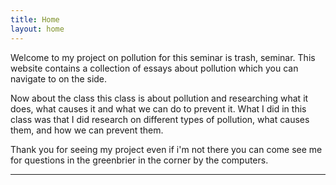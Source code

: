 ```yaml
---
title: Home
layout: home
---
```



Welcome to my project on pollution for this seminar is trash, seminar. This website contains a collection of essays about pollution  which you can navigate to on the side. 

Now about the class this class is about pollution and researching what it does, what causes it and what we can do to prevent it. What I did in this class was that I did research on different types of pollution, what causes them, and how we can prevent them.

Thank you for seeing my project even if i'm not there you can come see me for questions in the greenbrier in the corner by the computers.



----

[^1]: [It can take up to 10 minutes for changes to your site to publish after you push the changes to GitHub](https://docs.github.com/en/pages/setting-up-a-github-pages-site-with-jekyll/creating-a-github-pages-site-with-jekyll#creating-your-site).

[Just the Docs]: https://just-the-docs.github.io/just-the-docs/
[GitHub Pages]: https://docs.github.com/en/pages
[README]: https://github.com/just-the-docs/just-the-docs-template/blob/main/README.md
[Jekyll]: https://jekyllrb.com
[GitHub Pages / Actions workflow]: https://github.blog/changelog/2022-07-27-github-pages-custom-github-actions-workflows-beta/
[use this template]: https://github.com/just-the-docs/just-the-docs-template/generate
